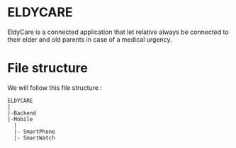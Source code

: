 # ELDYCARE
EldyCare is a connected application that let relative always be connected to their elder and old parents in case of a medical urgency.

# File structure
We will follow this file structure :
```
ELDYCARE
|
|-Backend
|-Mobile
  |
  |- SmartPhone
  |- SmartWatch
```
